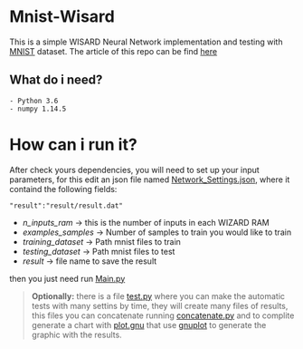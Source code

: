 # Mnist-Wisard
This is a simple WISARD Neural Network implementation and testing with [MNIST](http://yann.lecun.com/exdb/mnist/) dataset. The article of this repo can be find [here](https://www.researchgate.net/publication/330080182_Avaliacao_da_rede_neural_sem_peso_WISARD_na_base_de_dados_MNIST)

## What do i need?

```
- Python 3.6
- numpy 1.14.5
```

# How can i run it?

After check yours dependencies, you will need to set up your input parameters, for this edit an json file named [Network_Settings.json](Network_Settings.json), where it containd the following fields:

    "result":"result/result.dat"
- *n_inputs_ram* -> this is the number of inputs in each WIZARD RAM
- *examples_samples* -> Number of samples to train you would like to train
- *training_dataset* -> Path mnist files to train
- *testing_dataset* -> Path mnist files to test
- *result* -> file name to save the result

then you just need run [Main.py](Main.py)

> **Optionally:** there is a file [test.py](test.py) where you can make the automatic tests with many settins by time, they will create many files of results, this files you can concatenate running [concatenate.py](concatenate.py) and to complite generate a chart with [plot.gnu](plot.gnu) that use [gnuplot](http://www.gnuplot.info/) to generate the graphic with the results.
